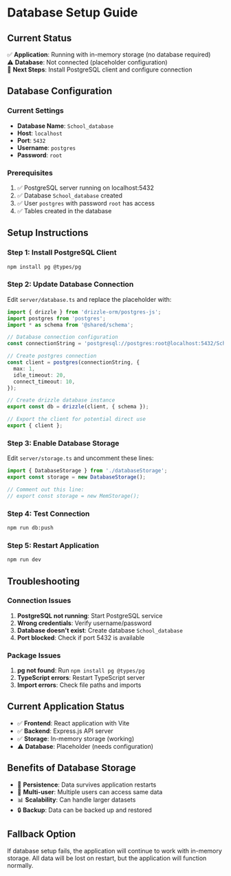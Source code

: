 # Database Setup Guide

## Current Status
✅ **Application**: Running with in-memory storage (no database required)  
⚠️ **Database**: Not connected (placeholder configuration)  
📝 **Next Steps**: Install PostgreSQL client and configure connection

## Database Configuration

### Current Settings
- **Database Name**: `School_database`
- **Host**: `localhost`
- **Port**: `5432`
- **Username**: `postgres`
- **Password**: `root`

### Prerequisites
1. ✅ PostgreSQL server running on localhost:5432
2. ✅ Database `School_database` created
3. ✅ User `postgres` with password `root` has access
4. ✅ Tables created in the database

## Setup Instructions

### Step 1: Install PostgreSQL Client
```bash
npm install pg @types/pg
```

### Step 2: Update Database Connection
Edit `server/database.ts` and replace the placeholder with:

```typescript
import { drizzle } from 'drizzle-orm/postgres-js';
import postgres from 'postgres';
import * as schema from '@shared/schema';

// Database connection configuration
const connectionString = 'postgresql://postgres:root@localhost:5432/School_database';

// Create postgres connection
const client = postgres(connectionString, {
  max: 1,
  idle_timeout: 20,
  connect_timeout: 10,
});

// Create drizzle database instance
export const db = drizzle(client, { schema });

// Export the client for potential direct use
export { client };
```

### Step 3: Enable Database Storage
Edit `server/storage.ts` and uncomment these lines:

```typescript
import { DatabaseStorage } from './databaseStorage';
export const storage = new DatabaseStorage();

// Comment out this line:
// export const storage = new MemStorage();
```

### Step 4: Test Connection
```bash
npm run db:push
```

### Step 5: Restart Application
```bash
npm run dev
```

## Troubleshooting

### Connection Issues
1. **PostgreSQL not running**: Start PostgreSQL service
2. **Wrong credentials**: Verify username/password
3. **Database doesn't exist**: Create database `School_database`
4. **Port blocked**: Check if port 5432 is available

### Package Issues
1. **pg not found**: Run `npm install pg @types/pg`
2. **TypeScript errors**: Restart TypeScript server
3. **Import errors**: Check file paths and imports

## Current Application Status
- ✅ **Frontend**: React application with Vite
- ✅ **Backend**: Express.js API server
- ✅ **Storage**: In-memory storage (working)
- ⚠️ **Database**: Placeholder (needs configuration)

## Benefits of Database Storage
- 🔄 **Persistence**: Data survives application restarts
- 👥 **Multi-user**: Multiple users can access same data
- 📊 **Scalability**: Can handle larger datasets
- 🔒 **Backup**: Data can be backed up and restored

## Fallback Option
If database setup fails, the application will continue to work with in-memory storage. All data will be lost on restart, but the application will function normally. 